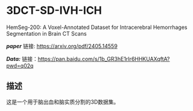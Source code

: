 # 3DCT-SD-IVH-ICH
HemSeg-200: A Voxel-Annotated Dataset for Intracerebral Hemorrhages Segmentation in Brain CT Scans

***paper*** 链接: https://arxiv.org/pdf/2405.14559

***Data:*** 链接：https://pan.baidu.com/s/1b_GR3hE1rIr6HHKUAXqftA?pwd=q02q 
## 描述
这是一个用于脑出血和脑实质分割的3D数据集。
